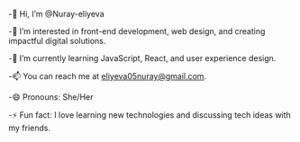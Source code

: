 -👋 Hi, I’m @Nuray-eliyeva

-👀 I’m interested in front-end development, web design, and creating impactful digital solutions.

-🌱 I’m currently learning JavaScript, React, and user experience design.

-📫 You can reach me at eliyeva05nuray@gmail.com.

-😄 Pronouns: She/Her

-⚡ Fun fact: I love learning new technologies and discussing tech ideas with my friends.


<!---
Nuray-eliyeva/Nuray-eliyeva is a ✨ special ✨ repository because its `README.md` (this file) appears on your GitHub profile.
You can click the Preview link to take a look at your changes.
--->
